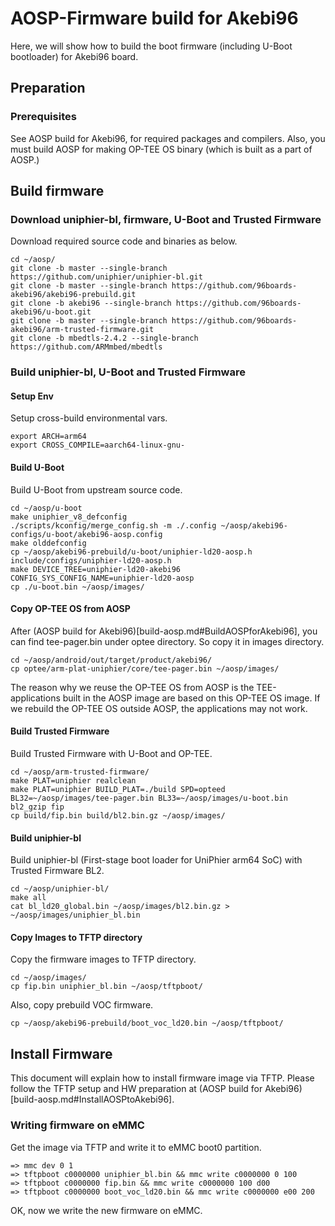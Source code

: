 # AOSP-Firmware build for Akebi96

Here, we will show how to build the boot firmware (including U-Boot bootloader) for Akebi96 board.

## Preparation

### Prerequisites 
See AOSP build for Akebi96, for required packages and compilers. Also, you must build AOSP for making OP-TEE OS binary (which is built as a part of AOSP.)

## Build firmware

### Download uniphier-bl, firmware, U-Boot and Trusted Firmware

Download required source code and binaries as below.

```
cd ~/aosp/
git clone -b master --single-branch https://github.com/uniphier/uniphier-bl.git
git clone -b master --single-branch https://github.com/96boards-akebi96/akebi96-prebuild.git
git clone -b akebi96 --single-branch https://github.com/96boards-akebi96/u-boot.git
git clone -b master --single-branch https://github.com/96boards-akebi96/arm-trusted-firmware.git
git clone -b mbedtls-2.4.2 --single-branch https://github.com/ARMmbed/mbedtls
```

### Build uniphier-bl, U-Boot and Trusted Firmware

#### Setup Env

Setup cross-build environmental vars.

```
export ARCH=arm64
export CROSS_COMPILE=aarch64-linux-gnu-
```

#### Build U-Boot

Build U-Boot from upstream source code.

```
cd ~/aosp/u-boot
make uniphier_v8_defconfig
./scripts/kconfig/merge_config.sh -m ./.config ~/aosp/akebi96-configs/u-boot/akebi96-aosp.config
make olddefconfig
cp ~/aosp/akebi96-prebuild/u-boot/uniphier-ld20-aosp.h include/configs/uniphier-ld20-aosp.h
make DEVICE_TREE=uniphier-ld20-akebi96 CONFIG_SYS_CONFIG_NAME=uniphier-ld20-aosp
cp ./u-boot.bin ~/aosp/images/
```

#### Copy OP-TEE OS from AOSP

After (AOSP build for Akebi96)[build-aosp.md#BuildAOSPforAkebi96], you can find tee-pager.bin under optee directory. So copy it in images directory.

```
cd ~/aosp/android/out/target/product/akebi96/
cp optee/arm-plat-uniphier/core/tee-pager.bin ~/aosp/images/
```

The reason why we reuse the OP-TEE OS from AOSP is the TEE-applications built in the AOSP image are based on this OP-TEE OS image. If we rebuild the OP-TEE OS outside AOSP, the applications may not work.

#### Build Trusted Firmware

Build Trusted Firmware with U-Boot and OP-TEE.

```
cd ~/aosp/arm-trusted-firmware/
make PLAT=uniphier realclean
make PLAT=uniphier BUILD_PLAT=./build SPD=opteed BL32=~/aosp/images/tee-pager.bin BL33=~/aosp/images/u-boot.bin bl2_gzip fip
cp build/fip.bin build/bl2.bin.gz ~/aosp/images/
```

#### Build uniphier-bl

Build uniphier-bl (First-stage boot loader for UniPhier arm64 SoC) with Trusted Firmware BL2.

```
cd ~/aosp/uniphier-bl/
make all
cat bl_ld20_global.bin ~/aosp/images/bl2.bin.gz > ~/aosp/images/uniphier_bl.bin
```

#### Copy Images to TFTP directory
Copy the firmware images to TFTP directory.

```
cd ~/aosp/images/
cp fip.bin uniphier_bl.bin ~/aosp/tftpboot/
```

Also, copy prebuild VOC firmware.
```
cp ~/aosp/akebi96-prebuild/boot_voc_ld20.bin ~/aosp/tftpboot/
```

## Install Firmware
This document will explain how to install firmware image via TFTP. Please follow the TFTP setup and HW preparation at (AOSP build for Akebi96)[build-aosp.md#InstallAOSPtoAkebi96].

### Writing firmware on eMMC
Get the image via TFTP and write it to eMMC boot0 partition.

```
=> mmc dev 0 1
=> tftpboot c0000000 uniphier_bl.bin && mmc write c0000000 0 100
=> tftpboot c0000000 fip.bin && mmc write c0000000 100 d00
=> tftpboot c0000000 boot_voc_ld20.bin && mmc write c0000000 e00 200
```

OK, now we write the new firmware on eMMC.

